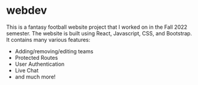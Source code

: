 # webdev

This is a fantasy football website project that I worked on in the Fall 2022 semester. 
The website is built using React, Javascript, CSS, and Bootstrap. 
It contains many various features:
- Adding/removing/editing teams
- Protected Routes
- User Authentication
- Live Chat
- and much more!
